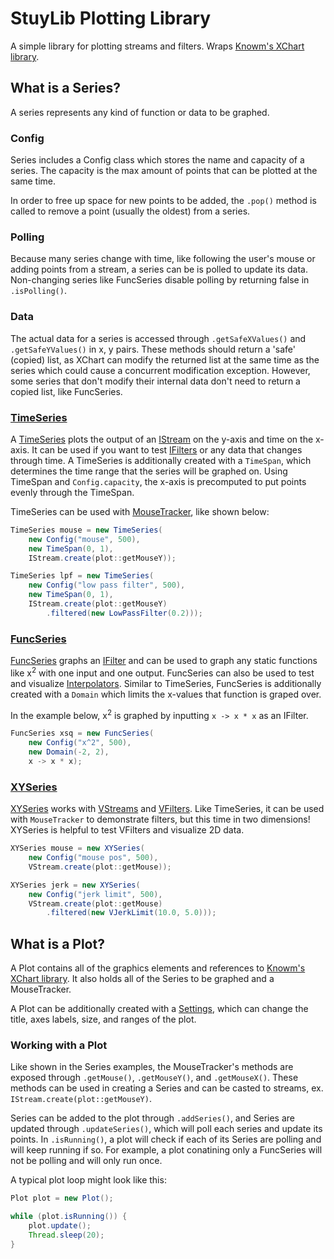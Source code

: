 # StuyLib Plotting Library

A simple library for plotting streams and filters. Wraps [Knowm's XChart library](https://knowm.org/open-source/xchart/).

## What is a Series?

A series represents any kind of function or data to be graphed.

### Config

Series includes a Config class which stores the name and capacity of a series. The capacity is the max amount of points that can be plotted at the same time.

In order to free up space for new points to be added, the `.pop()` method is called to remove a point (usually the oldest) from a series.

### Polling

Because many series change with time, like following the user's mouse or adding points from a stream, a series can be is polled to update its data. Non-changing series like FuncSeries  disable polling by returning false in `.isPolling()`.

### Data

The actual data for a series is accessed through `.getSafeXValues()` and `.getSafeYValues()` in x, y pairs. These methods should return a 'safe' (copied) list, as XChart can modify the returned list at the same time as the series which could cause a concurrent modification exception. However, some series that don't modify their internal data don't need to return a copied list, like FuncSeries.

### [TimeSeries](https://github.com/StuyPulse/StuyLib/blob/main/src/com/stuypulse/stuylib/util/plot/TimeSeries.java)

A [TimeSeries](https://github.com/StuyPulse/StuyLib/blob/main/src/com/stuypulse/stuylib/util/plot/TimeSeries.java) plots the output of an [IStream](https://github.com/StuyPulse/StuyLib/blob/main/src/com/stuypulse/stuylib/streams/IStream.java) on the y-axis and time on the x-axis. It can be used if you want to test [IFilters](https://github.com/StuyPulse/StuyLib/blob/main/src/com/stuypulse/stuylib/streams/filters/IFilter.java) or any data that changes through time. A TimeSeries is additionally created with a `TimeSpan`, which determines the time range that the series will be graphed on. Using TimeSpan and `Config.capacity`, the x-axis is precomputed to put points evenly through the TimeSpan.

TimeSeries can be used with [MouseTracker](https://github.com/StuyPulse/StuyLib/blob/main/src/com/stuypulse/stuylib/util/plot/MouseTracker.java), like shown below:

```java
TimeSeries mouse = new TimeSeries(
    new Config("mouse", 500),
    new TimeSpan(0, 1),
    IStream.create(plot::getMouseY));

TimeSeries lpf = new TimeSeries(
    new Config("low pass filter", 500),
    new TimeSpan(0, 1),
    IStream.create(plot::getMouseY)
        .filtered(new LowPassFilter(0.2)));
```

### [FuncSeries](https://github.com/StuyPulse/StuyLib/blob/main/src/com/stuypulse/stuylib/util/plot/FuncSeries.java)

[FuncSeries](https://github.com/StuyPulse/StuyLib/blob/main/src/com/stuypulse/stuylib/util/plot/FuncSeries.java) graphs an [IFilter](https://github.com/StuyPulse/StuyLib/blob/main/src/com/stuypulse/stuylib/streams/filters/IFilter.java) and can be used to graph any static functions like x<sup>2</sup> with one input and one output. FuncSeries can also be used to test and visualize [Interpolators](https://github.com/StuyPulse/StuyLib/blob/bg/plot-docs/src/com/stuypulse/stuylib/math/interpolation/Interpolator.java). Similar to TimeSeries, FuncSeries is additionally created with a `Domain` which limits the x-values that function is graped over.

In the example below, x<sup>2</sup> is graphed by inputting `x -> x * x` as an IFilter.

```java
FuncSeries xsq = new FuncSeries(
    new Config("x^2", 500),
    new Domain(-2, 2),
    x -> x * x);
```

### [XYSeries](https://github.com/StuyPulse/StuyLib/blob/main/src/com/stuypulse/stuylib/util/plot/XYSeries.java)
[XYSeries](https://github.com/StuyPulse/StuyLib/blob/main/src/com/stuypulse/stuylib/util/plot/XYSeries.java) works with [VStreams](https://github.com/StuyPulse/StuyLib/blob/main/src/com/stuypulse/stuylib/streams/vectors/VStream.java) and [VFilters](https://github.com/StuyPulse/StuyLib/blob/main/src/com/stuypulse/stuylib/streams/vectors/filters/VFilter.java). Like TimeSeries, it can be used with `MouseTracker` to demonstrate filters, but this time in two dimensions! XYSeries is helpful to test VFilters and visualize 2D data.

```java
XYSeries mouse = new XYSeries(
    new Config("mouse pos", 500),
    VStream.create(plot::getMouse));

XYSeries jerk = new XYSeries(
    new Config("jerk limit", 500),
    VStream.create(plot::getMouse)
        .filtered(new VJerkLimit(10.0, 5.0)));
```

## What is a Plot?

A Plot contains all of the graphics elements and references to [Knowm's XChart library](https://knowm.org/open-source/xchart/). It also holds all of the Series to be graphed and a MouseTracker.

A Plot can be additionally created with a [Settings](https://github.com/StuyPulse/StuyLib/blob/bg/plot-docs/src/com/stuypulse/stuylib/util/plot/Settings.java), which can change the title, axes labels, size, and ranges of the plot.

### Working with a Plot

Like shown in the Series examples, the MouseTracker's methods are exposed through `.getMouse()`, `.getMouseY()`, and `.getMouseX()`. These methods can be used in creating a Series and can be casted to streams, ex. `IStream.create(plot::getMouseY)`.

Series can be added to the plot through `.addSeries()`, and Series are updated through `.updateSeries()`, which will poll each series and update its points. In `.isRunning()`, a plot will check if each of its Series are polling and will keep running if so. For example, a plot conatining only a FuncSeries will not be polling and will only run once.

A typical plot loop might look like this:

```java
Plot plot = new Plot();

while (plot.isRunning()) {
    plot.update();
    Thread.sleep(20);
}
```

